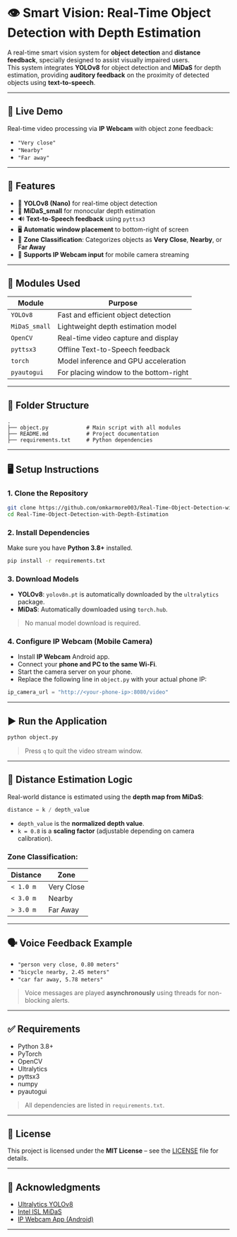 # 👁️ Smart Vision: Real-Time Object Detection with Depth Estimation

A real-time smart vision system for **object detection** and **distance feedback**, specially designed to assist visually impaired users.  
This system integrates **YOLOv8** for object detection and **MiDaS** for depth estimation, providing **auditory feedback** on the proximity of detected objects using **text-to-speech**.

---

## 📸 Live Demo

Real-time video processing via **IP Webcam** with object zone feedback:
- `"Very close"`
- `"Nearby"`
- `"Far away"`

---

## 🚀 Features

- 🎯 **YOLOv8 (Nano)** for real-time object detection  
- 🧠 **MiDaS_small** for monocular depth estimation  
- 🔊 **Text-to-Speech feedback** using `pyttsx3`  
- 🖥️ **Automatic window placement** to bottom-right of screen  
- 🧠 **Zone Classification**: Categorizes objects as **Very Close**, **Nearby**, or **Far Away**  
- 📡 **Supports IP Webcam input** for mobile camera streaming  

---

## 🧩 Modules Used

| Module       | Purpose                                  |
|--------------|------------------------------------------|
| `YOLOv8`     | Fast and efficient object detection       |
| `MiDaS_small`| Lightweight depth estimation model        |
| `OpenCV`     | Real-time video capture and display       |
| `pyttsx3`    | Offline Text-to-Speech feedback           |
| `torch`      | Model inference and GPU acceleration      |
| `pyautogui`  | For placing window to the bottom-right    |

---

## 📂 Folder Structure

```
.
├── object.py            # Main script with all modules
├── README.md            # Project documentation
├── requirements.txt     # Python dependencies
```

---

## 🖥️ Setup Instructions

### 1. Clone the Repository

```bash
git clone https://github.com/omkarmore003/Real-Time-Object-Detection-with-Depth-Estimation
cd Real-Time-Object-Detection-with-Depth-Estimation
```

### 2. Install Dependencies

Make sure you have **Python 3.8+** installed.

```bash
pip install -r requirements.txt
```

### 3. Download Models

- **YOLOv8**: `yolov8n.pt` is automatically downloaded by the `ultralytics` package.
- **MiDaS**: Automatically downloaded using `torch.hub`.

> No manual model download is required.

### 4. Configure IP Webcam (Mobile Camera)

- Install **IP Webcam** Android app.
- Connect your **phone and PC to the same Wi-Fi**.
- Start the camera server on your phone.
- Replace the following line in `object.py` with your actual phone IP:

```python
ip_camera_url = "http://<your-phone-ip>:8080/video"
```

---

## ▶️ Run the Application

```bash
python object.py
```

> Press `q` to quit the video stream window.

---

## 📐 Distance Estimation Logic

Real-world distance is estimated using the **depth map from MiDaS**:

```python
distance = k / depth_value
```

- `depth_value` is the **normalized depth value**.
- `k = 0.8` is a **scaling factor** (adjustable depending on camera calibration).

### Zone Classification:

| Distance     | Zone        |
|--------------|-------------|
| `< 1.0 m`    | Very Close  |
| `< 3.0 m`    | Nearby      |
| `> 3.0 m`    | Far Away    |

---

## 🗣️ Voice Feedback Example

- `"person very close, 0.80 meters"`
- `"bicycle nearby, 2.45 meters"`
- `"car far away, 5.78 meters"`

> Voice messages are played **asynchronously** using threads for non-blocking alerts.

---

## ✅ Requirements

- Python 3.8+
- PyTorch
- OpenCV
- Ultralytics
- pyttsx3
- numpy
- pyautogui

> All dependencies are listed in `requirements.txt`.

---

## 📄 License

This project is licensed under the **MIT License** – see the [LICENSE](LICENSE) file for details.

---

## 🙏 Acknowledgments

- [Ultralytics YOLOv8](https://github.com/ultralytics/ultralytics)
- [Intel ISL MiDaS](https://github.com/intel-isl/MiDaS)
- [IP Webcam App (Android)](https://play.google.com/store/apps/details?id=com.pas.webcam)

---
